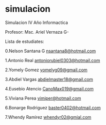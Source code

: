 # simulacion
Simulacion IV Año Informactica

Profesor: Msc. Ariel Vernaza G-



Lista de estudiates:

0.Nelson Santana G   nsantana8@hotmail.com

1.Antonio Real antoniorubiel0303@hotmail.com 

2.Yomely Gomez yomelyg09@gmail.com

3.Abdiel Vargas abdielmaster18@gmail.com

4.Eusebio Atencio CanoMax019@gmail.com

5.Viviana Perea vimiper@hotmail.com

6.Bonarge Rodriguez baster0402@hotmail.com

7.Whendy Ramirez whendyr02@gmial.com
